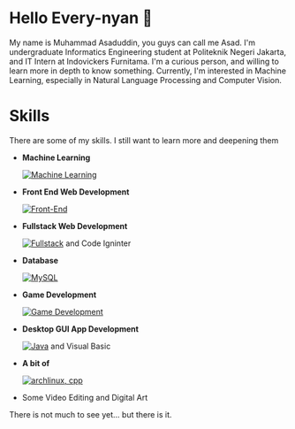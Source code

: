 # Hello Every-nyan 👋

My name is Muhammad Asaduddin, you guys can call me Asad. I'm undergraduate Informatics Engineering student at Politeknik Negeri Jakarta, and IT Intern at Indovickers Furnitama. 
I'm a curious person, and willing to learn more in depth to know something. Currently, I'm interested in Machine Learning, especially in Natural Language Processing and Computer Vision.

# Skills
There are some of my skills. I still want to learn more and deepening them
- **Machine Learning**

  [![Machine Learning](https://skillicons.dev/icons?i=py,pytorch,tensorflow)](#)
- **Front End Web Development**

  [![Front-End](https://skillicons.dev/icons?i=react,ts,js,tailwind,css,html)](#)
- **Fullstack Web Development**
  
  [![Fullstack](https://skillicons.dev/icons?i=laravel,php)](#) and Code Igninter
- **Database**

  [![MySQL](https://skillicons.dev/icons?i=mysql,postgres,firebase)](#)
- **Game Development**

  [![Game Development](https://skillicons.dev/icons?i=godot,blender)](#)
- **Desktop GUI App Development**

  [![Java](https://skillicons.dev/icons?i=java)](#) and Visual Basic 
- **A bit of**
  
  [![archlinux, cpp](https://skillicons.dev/icons?i=arch,cpp,arduino)](#)
- Some Video Editing and Digital Art


There is not much to see yet... but there is it.
<!--
**zachisoni/zachisoni** is a ✨ _special_ ✨ repository because its `README.md` (this file) appears on your GitHub profile.

Here are some ideas to get you started:

- 🔭 I’m currently working on ...
- 🌱 I’m currently learning ...
- 👯 I’m looking to collaborate on ...
- 🤔 I’m looking for help with ...
- 💬 Ask me about ...
- 📫 How to reach me: ...
- 😄 Pronouns: ...
- ⚡ Fun fact: ...
-->
